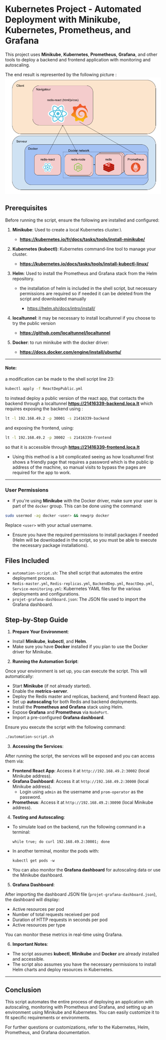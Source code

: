 # Kubernetes Project - Automated Deployment with Minikube, Kubernetes, Prometheus, and Grafana

This project uses **Minikube**, **Kubernetes**, **Prometheus**, **Grafana**, and other tools to deploy a backend and frontend application with monitoring and autoscaling.

The end result is represented by the following picture : 
![architecture](Architecture.png)

## Prerequisites

Before running the script, ensure the following are installed and configured:

1. **Minikube**: Used to create a local Kubernetes cluster.\
   - **https://kubernetes.io/fr/docs/tasks/tools/install-minikube/**
     
2. **Kubernetes (kubectl)**: Kubernetes command-line tool to manage your cluster.

   - **https://kubernetes.io/docs/tasks/tools/install-kubectl-linux/**

3. **Helm**: Used to install the Prometheus and Grafana stack from the Helm repository.
    - the installation of helm is included in the shell script, but necessary permissions are required so if needed it can be deleted from the script and downloaded manually

       - https://helm.sh/docs/intro/install/
4. **localtunnel**: it may be necessary to install localtunnel if you choose to try the public version
    - **https://github.com/localtunnel/localtunnel**
5. **Docker**: to run minikube with the docker driver:
    - **https://docs.docker.com/engine/install/ubuntu/**
---
#### Note:
a modification can be made to the shell script line 23:
```bash
kubectl apply -f ReactDepPublic.yml
```
to instead deploy a public version of the react app, that contacts the backend through a localtunnel **https://21416339-backend.loca.lt** which requires exposing the backend using :
```bash
lt -l 192.168.49.2 -p 30001 -s 21416339-backend
```
and exposing the frontend, using:
```bash
lt -l 192.168.49.2 -p 30002 -s 21416339-frontend
```
so that it is accessible through **https://21416339-frontend.loca.lt**

- Using this method is a bit complicated seeing as how lcoaltunnel first shows a friendly page that requires a password which is the public ip address of the machine, so manual visits to bypass the pages are required for the app to work.

---
### User Permissions

- If you're using **Minikube** with the Docker driver, make sure your user is part of the `docker` group. This can be done using the command:

```bash
sudo usermod -ag docker <user> && newgrp docker
```

Replace `<user>` with your actual username.

- Ensure you have the required permissions to install packages if needed (Helm will be downloaded in the script, so you must be able to execute the necessary package installations).

## Files Included

- `automation-script.sh`: The shell script that automates the entire deployment process.
- `Redis-master.yml`, `Redis-replicas.yml`, `BackendDep.yml`, `ReactDep.yml`, `Service-monitoring.yml`: Kubernetes YAML files for the various deployments and configurations.
- `projet-grafana-dashboard.json`: The JSON file used to import the Grafana dashboard.

## Step-by-Step Guide

1. **Prepare Your Environment**:

 - Install **Minikube**, **kubectl**, and **Helm**.
 - Make sure you have **Docker** installed if you plan to use the Docker driver for Minikube.

2. **Running the Automation Script**:

 Once your environment is set up, you can execute the script. This will automatically:

 - Start **Minikube** (if not already started).
 - Enable the **metrics-server**.
 - Deploy the Redis master and replicas, backend, and frontend React app.
 - Set up **autoscaling** for both Redis and backend deployments.
 - Install the **Prometheus and Grafana** stack using Helm.
 - Expose **Grafana** and **Prometheus** via `NodePort`.
 - Import a pre-configured **Grafana dashboard**.
 
 Ensure you execute the script with the following command:

```bash
./automation-script.sh
```

3. **Accessing the Services**:

After running the script, the services will be exposed and you can access them via:

- **Frontend React App**: Access it at `http://192.168.49.2:30002` (local Minikube address).
- **Grafana Dashboard**: Access it at `http://192.168.49.2:30000` (local Minikube address).
  - Login using `admin` as the username and `prom-operator` as the password.
- **Prometheus**: Access it at `http://192.168.49.2:30090` (local Minikube address).

4. **Testing and Autoscaling**:

- To simulate load on the backend, run the following command in a terminal:
  ```
  while true; do curl 192.168.49.2:30001; done
  ```
- In another terminal, monitor the pods with:
  ```
  kubectl get pods -w
  ```
- You can also monitor the **Grafana dashboard** for autoscaling data or use the Minikube dashboard.

5. **Grafana Dashboard**:

After importing the dashboard JSON file (`projet-grafana-dashboard.json`), the dashboard will display:
- Active resources per pod
- Number of total requests received per pod
- Duration of HTTP requests in seconds per pod
- Active resources per type

You can monitor these metrics in real-time using Grafana.

6. **Important Notes**:

- The script assumes **kubectl**, **Minikube** and **Docker** are already installed and accessible.
- The script also assumes you have the necessary permissions to install Helm charts and deploy resources in Kubernetes.

---

## Conclusion

This script automates the entire process of deploying an application with autoscaling, monitoring with Prometheus and Grafana, and setting up an environment using Minikube and Kubernetes. You can easily customize it to fit specific requirements or environments.

For further questions or customizations, refer to the Kubernetes, Helm, Prometheus, and Grafana documentation.
